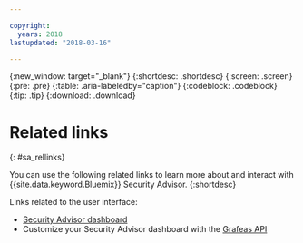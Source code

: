 ```yaml
---

copyright:
  years: 2018
lastupdated: "2018-03-16"

---
```


{:new_window: target="_blank"}
{:shortdesc: .shortdesc}
{:screen: .screen}
{:pre: .pre}
{:table: .aria-labeledby="caption"}
{:codeblock: .codeblock}
{:tip: .tip}
{:download: .download}

# Related links
{: #sa_rellinks}

You can use the following related links to learn more about and interact with {{site.data.keyword.Bluemix}} Security Advisor.
{:shortdesc}

Links related to the user interface:
* [Security Advisor dashboard](https://console.ng.bluemix.net/security/advisor/#!/dashboard)
* Customize your Security Advisor dashboard with the [Grafeas API](http://grafeas.ng.bluemix.net/ui/)
